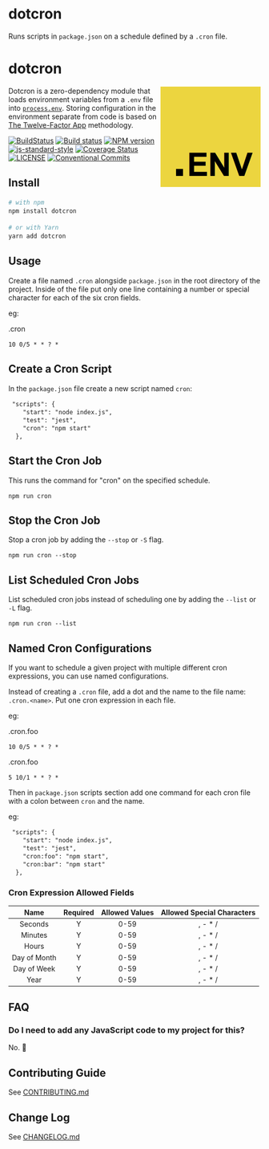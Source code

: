 # dotcron
Runs scripts in `package.json` on a schedule defined by a `.cron` file.


# dotcron

<img src="https://raw.githubusercontent.com/motdotla/dotenv/master/dotenv.png" alt="dotenv" align="right" />

Dotcron is a zero-dependency module that loads environment variables from a `.env` file into [`process.env`](https://nodejs.org/docs/latest/api/process.html#process_process_env). Storing configuration in the environment separate from code is based on [The Twelve-Factor App](http://12factor.net/config) methodology.

[![BuildStatus](https://img.shields.io/travis/motdotla/dotenv/master.svg?style=flat-square)](https://travis-ci.org/motdotla/dotenv)
[![Build status](https://ci.appveyor.com/api/projects/status/github/motdotla/dotenv?svg=true)](https://ci.appveyor.com/project/motdotla/dotenv/branch/master)
[![NPM version](https://img.shields.io/npm/v/dotenv.svg?style=flat-square)](https://www.npmjs.com/package/dotenv)
[![js-standard-style](https://img.shields.io/badge/code%20style-standard-brightgreen.svg?style=flat-square)](https://github.com/feross/standard)
[![Coverage Status](https://img.shields.io/coveralls/motdotla/dotenv/master.svg?style=flat-square)](https://coveralls.io/github/motdotla/dotenv?branch=coverall-intergration)
[![LICENSE](https://img.shields.io/github/license/motdotla/dotenv.svg)](LICENSE)
[![Conventional Commits](https://img.shields.io/badge/Conventional%20Commits-1.0.0-yellow.svg)](https://conventionalcommits.org)

## Install

```bash
# with npm
npm install dotcron

# or with Yarn
yarn add dotcron
```

## Usage

Create a file named `.cron` alongside `package.json` in the root directory of the project. Inside of the file put only one line containing a number or special character for each of the six cron fields.

eg:

.cron
```
10 0/5 * * ? *
```


## Create a Cron Script

In the `package.json` file create a new script named `cron`:
```
 "scripts": {
    "start": "node index.js",
    "test": "jest",
    "cron": "npm start"
  },
```


## Start the Cron Job

This runs the command for "cron" on the specified schedule.
```
npm run cron
```

## Stop the Cron Job

Stop a cron job by adding the `--stop` or `-S` flag.
```
npm run cron --stop
```

## List Scheduled Cron Jobs

List scheduled cron jobs instead of scheduling one by adding the `--list` or `-L` flag.
```
npm run cron --list
```


## Named Cron Configurations
If you want to schedule a given project with multiple different cron expressions, you can use named configurations.

Instead of creating a `.cron` file, add a dot and the name to the file name: `.cron.<name>`. Put one cron expression in each file.

eg: 

.cron.foo
```
10 0/5 * * ? *
```

.cron.foo
```
5 10/1 * * ? *
```

Then in `package.json` scripts section add one command for each cron file with a colon between `cron` and the name.

eg:
```
 "scripts": {
    "start": "node index.js",
    "test": "jest",
    "cron:foo": "npm start",
    "cron:bar": "npm start"
  },
```


### Cron Expression Allowed Fields

| Name          | Required      | Allowed Values  | Allowed Special Characters | 
| :-----------: |:-------------:| :--------------:| :------------------------: |
| Seconds       | Y             |      0-59       |         , - * /            |
| Minutes       | Y             |      0-59       |         , - * /            |
| Hours         | Y             |      0-59       |         , - * /            |
| Day of Month  | Y             |      0-59       |         , - * /            |
| Day of Week   | Y             |      0-59       |         , - * /            |
| Year          | Y             |      0-59       |         , - * /            |



## FAQ

### Do I need to add any JavaScript code to my project for this?

No. 🙂


## Contributing Guide

See [CONTRIBUTING.md](CONTRIBUTING.md)

## Change Log

See [CHANGELOG.md](CHANGELOG.md)

